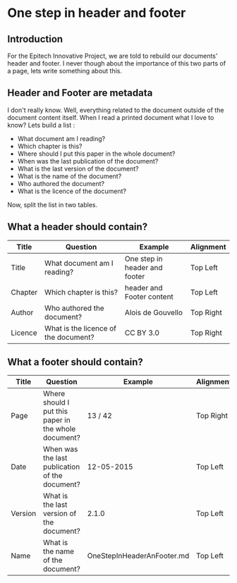 # One step in header and footer

## Introduction

For the Epitech Innovative Project, we are told to rebuild our documents' header and footer. I never though about the importance of this two parts of a page, lets write something about this.

## Header and Footer are metadata

I don't really know. Well, everything related to the document outside of the document content itself. When I read a printed document what I love to know? Lets build a list :

* What document am I reading?
* Which chapter is this?
* Where should I put this paper in the whole document?
* When was the last publication of the document?
* What is the last version of the document?
* What is the name of the document?
* Who authored the document?
* What is the licence of the document?

Now, split the list in two tables.

## What a header should contain?

Title | Question | Example | Alignment
----- | -------- | ------- | ---------
Title | What document am I reading? | One step in header and footer | Top Left
Chapter | Which chapter is this? | header and Footer content | Top Left
Author | Who authored the document? | Alois de Gouvello | Top Right
Licence | What is the licence of the document? | CC BY 3.0 | Top Right

## What a footer should contain?

Title | Question | Example | Alignment
----- | -------- | ------- | ---------
Page | Where should I put this paper in the whole document? | 13 / 42 | Top Right
Date | When was the last publication of the document? | 12-05-2015 | Top Left
Version | What is the last version of the document? | 2.1.0 | Top Left
Name | What is the name of the document? | OneStepInHeaderAnFooter.md | Top Left

